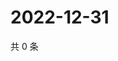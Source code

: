 # 2022-12-31

共 0 条

<!-- BEGIN WEIBO -->
<!-- 最后更新时间 Sat Dec 31 2022 14:16:19 GMT+0800 (China Standard Time) -->

<!-- END WEIBO -->
